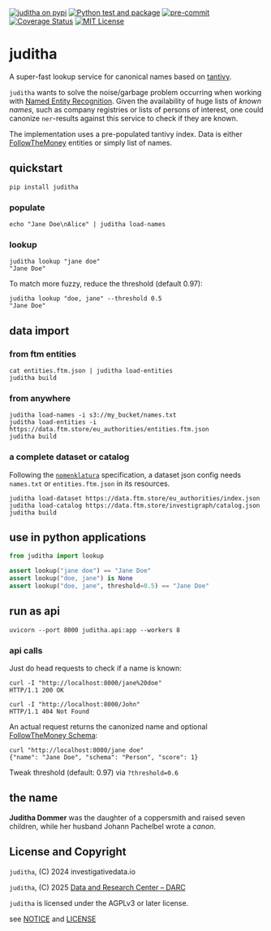 [![juditha on pypi](https://img.shields.io/pypi/v/juditha)](https://pypi.org/project/juditha/) [![Python test and package](https://github.com/dataresearchcenter/juditha/actions/workflows/python.yml/badge.svg)](https://github.com/dataresearchcenter/juditha/actions/workflows/python.yml) [![pre-commit](https://img.shields.io/badge/pre--commit-enabled-brightgreen?logo=pre-commit)](https://github.com/pre-commit/pre-commit) [![Coverage Status](https://coveralls.io/repos/github/dataresearchcenter/juditha/badge.svg?branch=main)](https://coveralls.io/github/dataresearchcenter/juditha?branch=main) [![MIT License](https://img.shields.io/pypi/l/juditha)](./LICENSE)

# juditha

A super-fast lookup service for canonical names based on [tantivy](https://github.com/quickwit-oss/tantivy).

`juditha` wants to solve the noise/garbage problem occurring when working with [Named Entity Recognition](https://en.wikipedia.org/wiki/Named-entity_recognition). Given the availability of huge lists of *known names*, such as company registries or lists of persons of interest, one could canonize `ner`-results against this service to check if they are known.

The implementation uses a pre-populated tantivy index. Data is either [FollowTheMoney](https://followthemoney.tech) entities or simply list of names.

## quickstart

    pip install juditha

### populate

    echo "Jane Doe\nAlice" | juditha load-names

### lookup

    juditha lookup "jane doe"
    "Jane Doe"

To match more fuzzy, reduce the threshold (default 0.97):

    juditha lookup "doe, jane" --threshold 0.5
    "Jane Doe"

## data import

### from ftm entities

    cat entities.ftm.json | juditha load-entities
    juditha build

### from anywhere

    juditha load-names -i s3://my_bucket/names.txt
    juditha load-entities -i https://data.ftm.store/eu_authorities/entities.ftm.json
    juditha build

### a complete dataset or catalog

Following the [`nomenklatura`](https://github.com/opensanctions/nomenklatura) specification, a dataset json config needs `names.txt` or `entities.ftm.json` in its resources.

    juditha load-dataset https://data.ftm.store/eu_authorities/index.json
    juditha load-catalog https://data.ftm.store/investigraph/catalog.json
    juditha build

## use in python applications

```python
from juditha import lookup

assert lookup("jane doe") == "Jane Doe"
assert lookup("doe, jane") is None
assert lookup("doe, jane", threshold=0.5) == "Jane Doe"
```

## run as api

    uvicorn --port 8000 juditha.api:app --workers 8

### api calls

Just do head requests to check if a name is known:

    curl -I "http://localhost:8000/jane%20doe"
    HTTP/1.1 200 OK

    curl -I "http://localhost:8000/John"
    HTTP/1.1 404 Not Found

An actual request returns the canonized name and optional [FollowTheMoney Schema](https://followthemoney.tech/explorer/):

    curl "http://localhost:8000/jane doe"
    {"name": "Jane Doe", "schema": "Person", "score": 1}

Tweak threshold (default: 0.97) via `?threshold=0.6`

## the name

**Juditha Dommer** was the daughter of a coppersmith and raised seven children, while her husband Johann Pachelbel wrote a *canon*.


## License and Copyright

`juditha`, (C) 2024 investigativedata.io

`juditha`, (C) 2025 [Data and Research Center – DARC](https://dataresearchcenter.org)

`juditha` is licensed under the AGPLv3 or later license.

see [NOTICE](./NOTICE) and [LICENSE](./LICENSE)
